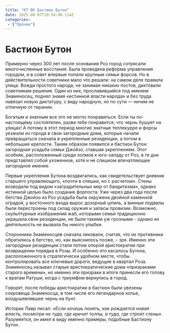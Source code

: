 ```yaml
---
title: "КТ ВК Бастион Бутон"
date: 2025-08-07T19:54:40.114Z
categories:
 - ["Прочее"]
---
```


Бастион Бутон
=============

Примерно через 300 лет после основания Роз город сотрясали
многочисленные восстания. Была проведена реформа управления городом, и в
совет впервые попали крупным семьи форсов. Но в действительности
советники мало что решали: на самом деле правила улица. Вожди простого
народа, не занимая никаких постов, диктовали советникам решения. Один из
них, прославившийся под именем Знаменосец, поднял знамя «истинной власти
народа» и без труда навязал новую диктатуру, с виду народную, но по сути
— ничем не отличную от тирании.

Богатым и знатным все это не могло понравиться. Если ты по-настоящему
состоятелен, разве тебе понравится, что чернь бушует на улицах! А потому
в этот период многие знатные теллекурре и форсы уезжали из города в свои
загородные дома, которые начали превращаться сначала в укрепленные
резиденции, а потом в небольшие крепости. Таким образом появился и
бастион Бутон: загородная усадьба семьи Джойзо, ставшая укреплением.
Этот особняк, расположенный среди холмов к юго-западу от Роз, в те дни
представлял собой ухоженное, хотя и не слишком впечатляющее загородное
имение.

Первые укрепления Бутона воздвигались, как свидетельствует дневник
старшего управляющего, «почти в спешке, но с расчетом». Стены возводили
под видом «заградительных мер от бандитизма», однако истинной целью было
создание форпоста. Уже через два года после бегства Джойзо из Роз
усадьба была окружена двойной каменной оградой, у восточного входа вырос
дозорный шпиль, а винные подвалы были перестроены под склад оружия и
запасы провизии. Возможно, скульптурные изображения жаб, которыми семья
традиционно украшала свои резиденции, не были такими уж грозными -
однако их деятельность не вызвала бы никого улыбки.

Сторонники Знаменосцев сначала ликовали, считая, что их противники
обратились в бегство, но, как выяснилось позже, – зря. Именно эти
загородные резиденции стали потом опорой аристократии при возвращении
порядка в Розы. И особенно это касалось Бутона, расположенного в
стратегически удобном месте, чтобы контролировать все ключевые дороги,
ведущие в квартал Роза. Знаменосец называл старые аристократические дома
«призраками старого времени», но именно эти призраки в итоге принесли
его голову к вратам Ратуши, когда с триумфом вернулись в город.  
  
Говорят, после победы аристократии в бастион были увезены сокровища
Знаменосца, в том числе его легендарное копье, воодушевлявшее чернь на
бунт.

Историк Лавр писал: *«Если хочешь понять, как рождается новая власть,
посмотри не туда, где кричат толпы, а туда, где строят стены»*.
Разумеется, он имел в виду именно примеры, подобные Бастиону Бутон.

